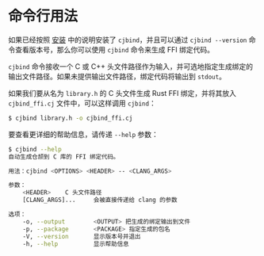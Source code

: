 # 命令行用法

如果已经按照 [安装](/guide/install) 中的说明安装了 `cjbind`，并且可以通过 `cjbind --version` 命令查看版本号，那么你可以使用 `cjbind` 命令来生成 FFI 绑定代码。

`cjbind` 命令接收一个 C 或 C++ 头文件路径作为输入，并可选地指定生成绑定的输出文件路径。如果未提供输出文件路径，绑定代码将输出到 `stdout`。

如果我们要从名为 `library.h` 的 C 头文件生成 Rust FFI 绑定，并将其放入 `cjbind_ffi.cj` 文件中，可以这样调用 `cjbind`：

```bash
$ cjbind library.h -o cjbind_ffi.cj
```

要查看更详细的帮助信息，请传递 `--help` 参数：

```bash
$ cjbind --help
自动生成仓颉到 C 库的 FFI 绑定代码。

用法：cjbind <OPTIONS> <HEADER> -- <CLANG_ARGS>

参数：
    <HEADER>    C 头文件路径
    [CLANG_ARGS]...     会被直接传递给 clang 的参数

选项：
    -o, --output        <OUTPUT> 把生成的绑定输出到文件
    -p, --package       <PACKAGE> 指定生成的包名
    -V, --version       显示版本号并退出
    -h, --help          显示帮助信息
```